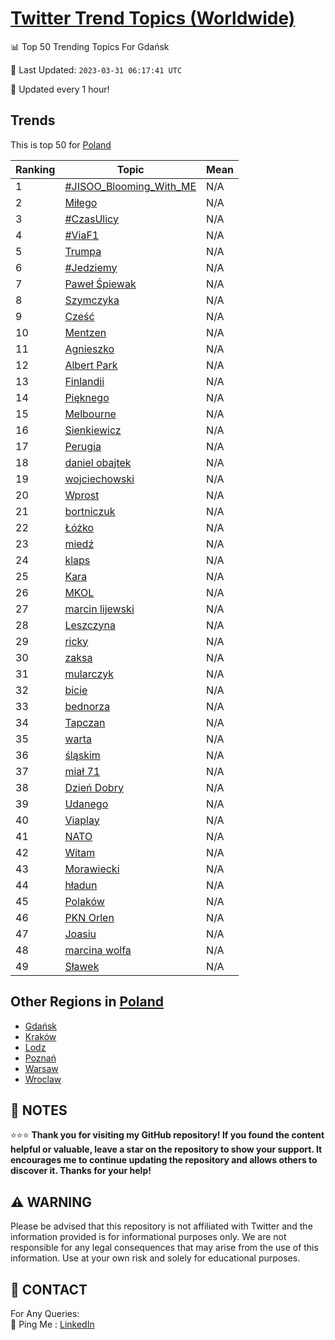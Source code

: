 [Twitter Trend Topics (Worldwide)](https://github.com/ErcinDedeoglu/Twitter-Trend-Topics)
==========


📊 Top 50 Trending Topics For Gdańsk

📆 Last Updated: `2023-03-31 06:17:41 UTC`

🔧 Updated every 1 hour!


## Trends

This is top 50 for [Poland](</Poland>)

| Ranking | Topic | Mean |
| ------- | ------------ | ------------ |
| 1 | [#JISOO_Blooming_With_ME](http://twitter.com/search?q=%23JISOO_Blooming_With_ME) | N/A |
| 2 | [Miłego](http://twitter.com/search?q=Mi%c5%82ego) | N/A |
| 3 | [#CzasUlicy](http://twitter.com/search?q=%23CzasUlicy) | N/A |
| 4 | [#ViaF1](http://twitter.com/search?q=%23ViaF1) | N/A |
| 5 | [Trumpa](http://twitter.com/search?q=Trumpa) | N/A |
| 6 | [#Jedziemy](http://twitter.com/search?q=%23Jedziemy) | N/A |
| 7 | [Paweł Śpiewak](http://twitter.com/search?q=Pawe%c5%82+%c5%9apiewak) | N/A |
| 8 | [Szymczyka](http://twitter.com/search?q=Szymczyka) | N/A |
| 9 | [Cześć](http://twitter.com/search?q=Cze%c5%9b%c4%87) | N/A |
| 10 | [Mentzen](http://twitter.com/search?q=Mentzen) | N/A |
| 11 | [Agnieszko](http://twitter.com/search?q=Agnieszko) | N/A |
| 12 | [Albert Park](http://twitter.com/search?q=Albert+Park) | N/A |
| 13 | [Finlandii](http://twitter.com/search?q=Finlandii) | N/A |
| 14 | [Pięknego](http://twitter.com/search?q=Pi%c4%99knego) | N/A |
| 15 | [Melbourne](http://twitter.com/search?q=Melbourne) | N/A |
| 16 | [Sienkiewicz](http://twitter.com/search?q=Sienkiewicz) | N/A |
| 17 | [Perugia](http://twitter.com/search?q=Perugia) | N/A |
| 18 | [daniel obajtek](http://twitter.com/search?q=daniel+obajtek) | N/A |
| 19 | [wojciechowski](http://twitter.com/search?q=wojciechowski) | N/A |
| 20 | [Wprost](http://twitter.com/search?q=Wprost) | N/A |
| 21 | [bortniczuk](http://twitter.com/search?q=bortniczuk) | N/A |
| 22 | [Łóżko](http://twitter.com/search?q=%c5%81%c3%b3%c5%bcko) | N/A |
| 23 | [miedź](http://twitter.com/search?q=mied%c5%ba) | N/A |
| 24 | [klaps](http://twitter.com/search?q=klaps) | N/A |
| 25 | [Kara](http://twitter.com/search?q=Kara) | N/A |
| 26 | [MKOL](http://twitter.com/search?q=MKOL) | N/A |
| 27 | [marcin lijewski](http://twitter.com/search?q=marcin+lijewski) | N/A |
| 28 | [Leszczyna](http://twitter.com/search?q=Leszczyna) | N/A |
| 29 | [ricky](http://twitter.com/search?q=ricky) | N/A |
| 30 | [zaksa](http://twitter.com/search?q=zaksa) | N/A |
| 31 | [mularczyk](http://twitter.com/search?q=mularczyk) | N/A |
| 32 | [bicie](http://twitter.com/search?q=bicie) | N/A |
| 33 | [bednorza](http://twitter.com/search?q=bednorza) | N/A |
| 34 | [Tapczan](http://twitter.com/search?q=Tapczan) | N/A |
| 35 | [warta](http://twitter.com/search?q=warta) | N/A |
| 36 | [śląskim](http://twitter.com/search?q=%c5%9bl%c4%85skim) | N/A |
| 37 | [miał 71](http://twitter.com/search?q=mia%c5%82+71) | N/A |
| 38 | [Dzień Dobry](http://twitter.com/search?q=Dzie%c5%84+Dobry) | N/A |
| 39 | [Udanego](http://twitter.com/search?q=Udanego) | N/A |
| 40 | [Viaplay](http://twitter.com/search?q=Viaplay) | N/A |
| 41 | [NATO](http://twitter.com/search?q=NATO) | N/A |
| 42 | [Witam](http://twitter.com/search?q=Witam) | N/A |
| 43 | [Morawiecki](http://twitter.com/search?q=Morawiecki) | N/A |
| 44 | [hładun](http://twitter.com/search?q=h%c5%82adun) | N/A |
| 45 | [Polaków](http://twitter.com/search?q=Polak%c3%b3w) | N/A |
| 46 | [PKN Orlen](http://twitter.com/search?q=PKN+Orlen) | N/A |
| 47 | [Joasiu](http://twitter.com/search?q=Joasiu) | N/A |
| 48 | [marcina wolfa](http://twitter.com/search?q=marcina+wolfa) | N/A |
| 49 | [Sławek](http://twitter.com/search?q=S%c5%82awek) | N/A |



## Other Regions in [Poland](</Poland>)

* [Gdańsk](</Poland/Gdańsk.md>)
* [Kraków](</Poland/Kraków.md>)
* [Lodz](</Poland/Lodz.md>)
* [Poznań](</Poland/Poznań.md>)
* [Warsaw](</Poland/Warsaw.md>)
* [Wroclaw](</Poland/Wroclaw.md>)



## 📝 NOTES

⭐⭐⭐ **Thank you for visiting my GitHub repository! If you found the content helpful or valuable, leave a star on the repository to show your support. It encourages me to continue updating the repository and allows others to discover it. Thanks for your help!**


## ⚠️ WARNING

Please be advised that this repository is not affiliated with Twitter and the information provided is for informational purposes only. We are not responsible for any legal consequences that may arise from the use of this information. Use at your own risk and solely for educational purposes.


## 📨 CONTACT

 For Any Queries:  
            🏓 Ping Me : [LinkedIn](https://www.linkedin.com/in/ercindedeoglu/)
